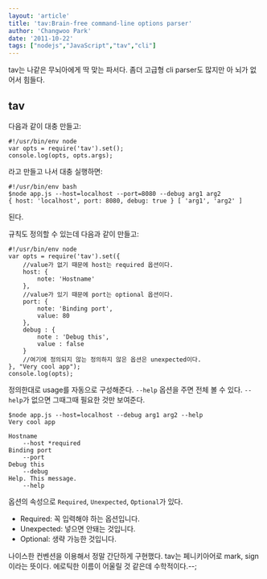 ```yaml
---
layout: 'article'
title: 'tav:Brain-free command-line options parser'
author: 'Changwoo Park'
date: '2011-10-22'
tags: ["nodejs","JavaScript","tav","cli"]
---
```


tav는 나같은 무뇌아에게 딱 맞는 파서다. 좀더 고급형 cli parser도 많지만 아 뇌가 없어서 힘들다.

## tav

다음과 같이 대충 만들고:

    #!/usr/bin/env node
    var opts = require('tav').set();
    console.log(opts, opts.args);

라고 만들고 나서 대충 실행하면:

    #!/usr/bin/env bash
    $node app.js --host=localhost --port=8080 --debug arg1 arg2
    { host: 'localhost', port: 8080, debug: true } [ 'arg1', 'arg2' ]

된다.

규칙도 정의할 수 있는데 다음과 같이 만들고:

    #!/usr/bin/env node
    var opts = require('tav').set({
        //value가 없기 때문에 host는 required 옵션이다.
        host: {
            note: 'Hostname'
        },
        //value가 있기 때문에 port는 optional 옵션이다.
        port: {
            note: 'Binding port',
            value: 80
        },
        debug : {
            note : 'Debug this',
            value : false
        }
        //여기에 정의되지 않는 정의하지 않은 옵션은 unexpected이다.
    }, "Very cool app");
    console.log(opts);

정의한대로 usage를 자동으로 구성해준다. `--help` 옵션을 주면 전체 볼 수 있다. `--help`가 없으면 그때그때 필요한 것만 보여준다.

    $node app.js --host=localhost --debug arg1 arg2 --help
    Very cool app

    Hostname
        --host *required
    Binding port
        --port
    Debug this
        --debug
    Help. This message.
        --help

옵션의 속성으로 `Required`, `Unexpected`, `Optional`가 있다.

 * Required: 꼭 입력해야 하는 옵션입니다.
 * Unexpected: 넣으면 안돼는 것입니다.
 * Optional: 생략 가능한 것입니다.

나이스한 컨벤션을 이용해서 정말 간단하게 구현했다. tav는 페니키아어로 mark, sign이라는 뜻이다. 에로틱한 이름이 어울릴 것 같은데 수학적이다.--;

